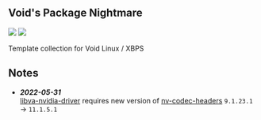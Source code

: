 ## Void's Package Nightmare
<img src="https://img.shields.io/badge/libc-glibc-CCBBCC?style=flat-square"/> <img src="https://img.shields.io/badge/arch-x86__64-AABBAA?style=flat-square"/>  

Template collection for Void Linux / XBPS

## Notes
* ***2022-05-31***  
[libva-nvidia-driver](/srcpkgs/libva-nvidia-driver) requires new version of [nv-codec-headers](https://github.com/void-linux/void-packages/tree/master/srcpkgs/nv-codec-headers) `9.1.23.1` → `11.1.5.1`
